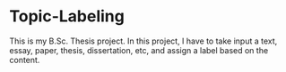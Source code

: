 # Topic-Labeling
This is my B.Sc. Thesis project. In this project, I have to take input a text, essay, paper, thesis, dissertation, etc, and assign a label based on the content. 
